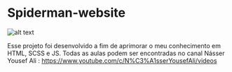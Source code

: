 # Spiderman-website

![alt text](https://uploaddeimagens.com.br/images/003/088/020/original/projetospiderman.png?1613590904)

Esse projeto foi desenvolvido a fim de aprimorar o meu conhecimento em HTML, SCSS e JS.
Todas as aulas podem ser encontradas no canal Násser Yousef Ali : https://www.youtube.com/c/N%C3%A1sserYousefAli/videos
